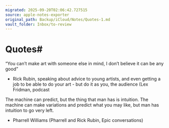 ```yaml
---
migrated: 2025-09-20T02:06:42.727515
source: apple-notes-exporter
original_path: Backup/iCloud/Notes/Quotes-1.md
vault_folder: Inbox/to-review
---
```

# Quotes#  

“You can’t make art with someone else in mind, I don’t believe it can be any good”

- Rick Rubin, speaking about advice to young artists, and even getting a job to be able to do your art - but do it as you, the audience (Lex Fridman, podcast 


The machine can predict, but the thing that man has is intuition. The machine can make variations and predict what you may like, but man has intuition to go very left.

- Pharrell Williams (Pharrell and Rick Rubin, Epic conversations) 

